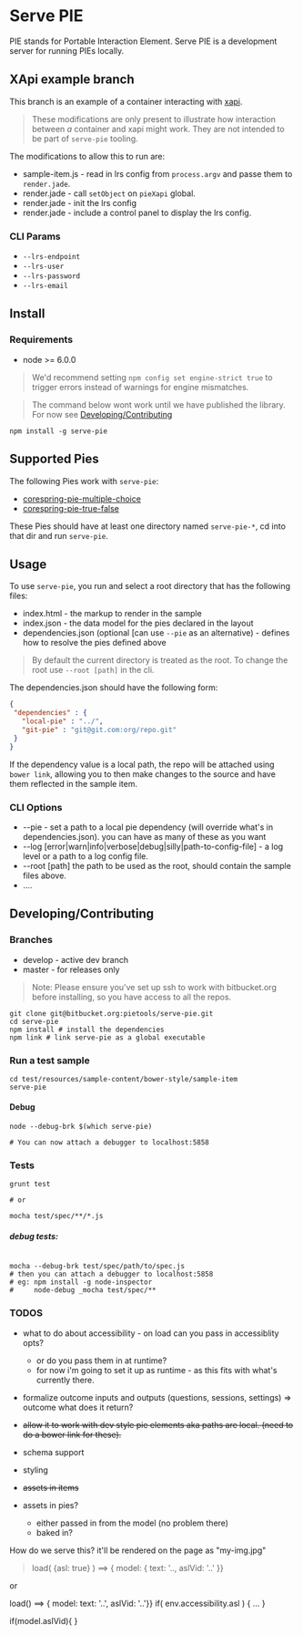 # Serve PIE

PIE stands for Portable Interaction Element. Serve PIE is a  development server for running PIEs locally.


## XApi example branch

This branch is an example of a container interacting with [xapi](https://www.adlnet.gov/adl-research/performance-tracking-analysis/experience-api/).

> These modifications are only present to illustrate how interaction between *a* container and xapi might work. They are not intended to be part of `serve-pie` tooling.

The modifications to allow this to run are: 

* sample-item.js - read in lrs config from `process.argv` and passe them to `render.jade`.
* render.jade - call `setObject` on `pieXapi` global.
* render.jade - init the lrs config 
* render.jade - include a control panel to display the lrs config.


### CLI Params

* `--lrs-endpoint`
* `--lrs-user`
* `--lrs-password`
* `--lrs-email`

## Install

### Requirements

* node >= 6.0.0

> We'd recommend setting `npm config set engine-strict true` to trigger errors instead of warnings for engine mismatches.


> The command below wont work until we have published the library. For now see [Developing/Contributing](#/Developing/Contributing)
```
npm install -g serve-pie

```
## Supported Pies  

The following Pies work with `serve-pie`: 

* [corespring-pie-multiple-choice](https://bitbucket.org/pieelements/corespring-pie-multiple-choice)
* [corespring-pie-true-false](https://bitbucket.org/pieelements/corespring-pie-true-false)

These Pies should have at least one directory named `serve-pie-*`, cd into that dir and run `serve-pie`.

## Usage

To use `serve-pie`, you run and select a root directory that has the following files:


* index.html - the markup to render in the sample
* index.json - the data model for the pies declared in the layout
* dependencies.json (optional [can use `--pie` as an alternative) - defines how to resolve the pies defined above

> By default the current directory is treated as the root. To change the root use `--root [path]` in the cli.

The dependencies.json should have the following form:
```json
{
 "dependencies" : {
   "local-pie" : "../",
   "git-pie" : "git@git.com:org/repo.git"
 } 
}
```

If the dependency value is a local path, the repo will be attached using `bower link`, allowing you to then make changes to the source and have them reflected in the sample item.

### CLI Options

* --pie - set a path to a local pie dependency (will override what's in dependencies.json). you can have as many of these as you want
* --log [error|warn|info|verbose|debug|silly|path-to-config-file] - a log level or a path to a log config file.
* --root [path] the path to be used as the root, should contain the sample files above.
* ....


## Developing/Contributing


### Branches

* develop - active dev branch
* master - for releases only 

> Note: Please ensure you've set up ssh to work with bitbucket.org before installing, so you have access to all the repos.

```
git clone git@bitbucket.org:pietools/serve-pie.git
cd serve-pie
npm install # install the dependencies
npm link # link serve-pie as a global executable

```

### Run a test sample

```
cd test/resources/sample-content/bower-style/sample-item
serve-pie 
```

#### Debug

````
node --debug-brk $(which serve-pie)

# You can now attach a debugger to localhost:5858

````

### Tests

```
grunt test

# or 

mocha test/spec/**/*.js

```

##### debug tests: 

```

mocha --debug-brk test/spec/path/to/spec.js
# then you can attach a debugger to localhost:5858
# eg: npm install -g node-inspector
#     node-debug _mocha test/spec/**
```

### TODOS
* what to do about accessibility - on load can you pass in accessiblity opts?
  * or do you pass them in at runtime?
  * for now i'm going to set it up as runtime - as this fits with what's currently there.

* formalize outcome inputs and outputs (questions, sessions, settings) => outcome what does it return?
* ~~allow it to work with dev style pie elements aka paths are local. (need to do a bower link for these).~~
* schema support
* styling
* ~~assets in items~~
* assets in pies?
  * either passed in from the model (no problem there)
  * baked in?

<template>
  <img src="my-img.jpg"/>
</template>

How do we serve this? it'll be rendered on the page as "my-img.jpg"



> load( {asl: true} ) ==> { model: { text: '.., aslVid: '..' }}

or 

load() ==> { model: text: '..', aslVid: '..'}}
if( env.accessibility.asl ) {
  ...
} 

if(model.aslVid){
}

 

